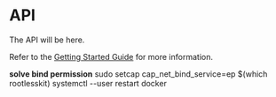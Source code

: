 # API

The API will be here.

Refer to the [Getting Started Guide](https://api-platform.com/docs/distribution) for more information.

**solve bind permission**
sudo setcap cap_net_bind_service=ep $(which rootlesskit)
systemctl --user restart docker
